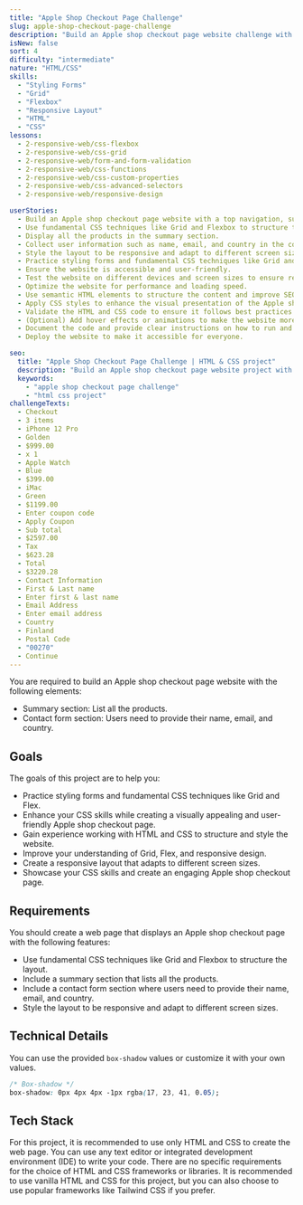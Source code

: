 ```yaml
---
title: "Apple Shop Checkout Page Challenge"
slug: apple-shop-checkout-page-challenge
description: "Build an Apple shop checkout page website challenge with provided design. The layout should have 2 main sections: a summary section that lists all the products and a contact form section where users need to provide their name, email, and country."
isNew: false
sort: 4
difficulty: "intermediate"
nature: "HTML/CSS"
skills:
  - "Styling Forms"
  - "Grid"
  - "Flexbox"
  - "Responsive Layout"
  - "HTML"
  - "CSS"
lessons:
  - 2-responsive-web/css-flexbox
  - 2-responsive-web/css-grid
  - 2-responsive-web/form-and-form-validation
  - 2-responsive-web/css-functions
  - 2-responsive-web/css-custom-properties
  - 2-responsive-web/css-advanced-selectors
  - 2-responsive-web/responsive-design

userStories:
  - Build an Apple shop checkout page website with a top navigation, summary section, and contact form section.
  - Use fundamental CSS techniques like Grid and Flexbox to structure the layout.
  - Display all the products in the summary section.
  - Collect user information such as name, email, and country in the contact form section.
  - Style the layout to be responsive and adapt to different screen sizes.
  - Practice styling forms and fundamental CSS techniques like Grid and Flex.
  - Ensure the website is accessible and user-friendly.
  - Test the website on different devices and screen sizes to ensure responsiveness.
  - Optimize the website for performance and loading speed.
  - Use semantic HTML elements to structure the content and improve SEO.
  - Apply CSS styles to enhance the visual presentation of the Apple shop checkout page elements.
  - Validate the HTML and CSS code to ensure it follows best practices and standards.
  - (Optional) Add hover effects or animations to make the website more interactive.
  - Document the code and provide clear instructions on how to run and use the website.
  - Deploy the website to make it accessible for everyone.

seo:
  title: "Apple Shop Checkout Page Challenge | HTML & CSS project"
  description: "Build an Apple shop checkout page website project with provided design. The layout should have 2 main sections: a summary section that lists all the products and a contact form section where users need to provide their name, email, and country. The goal of this project is to let learners practice styling forms as well as fundamental CSS techniques like Grid and Flex. Create a responsive layout that adapts to different screen sizes."
  keywords:
    - "apple shop checkout page challenge"
    - "html css project"
challengeTexts:
  - Checkout
  - 3 items
  - iPhone 12 Pro
  - Golden
  - $999.00
  - x 1
  - Apple Watch
  - Blue
  - $399.00
  - iMac
  - Green
  - $1199.00
  - Enter coupon code
  - Apply Coupon
  - Sub total
  - $2597.00
  - Tax
  - $623.28
  - Total
  - $3220.28
  - Contact Information
  - First & Last name
  - Enter first & last name
  - Email Address
  - Enter email address
  - Country
  - Finland
  - Postal Code
  - "00270"
  - Continue
---
```


You are required to build an Apple shop checkout page website with the following elements:

- Summary section: List all the products.
- Contact form section: Users need to provide their name, email, and country.

## Goals

The goals of this project are to help you:

- Practice styling forms and fundamental CSS techniques like Grid and Flex.
- Enhance your CSS skills while creating a visually appealing and user-friendly Apple shop checkout page.
- Gain experience working with HTML and CSS to structure and style the website.
- Improve your understanding of Grid, Flex, and responsive design.
- Create a responsive layout that adapts to different screen sizes.
- Showcase your CSS skills and create an engaging Apple shop checkout page.

## Requirements

You should create a web page that displays an Apple shop checkout page with the following features:

- Use fundamental CSS techniques like Grid and Flexbox to structure the layout.
- Include a summary section that lists all the products.
- Include a contact form section where users need to provide their name, email, and country.
- Style the layout to be responsive and adapt to different screen sizes.

## Technical Details

You can use the provided `box-shadow` values or customize it with your own values.

```css
/* Box-shadow */
box-shadow: 0px 4px 4px -1px rgba(17, 23, 41, 0.05);
```

## Tech Stack

For this project, it is recommended to use only HTML and CSS to create the web page. You can use any text editor or integrated development environment (IDE) to write your code. There are no specific requirements for the choice of HTML and CSS frameworks or libraries. It is recommended to use vanilla HTML and CSS for this project, but you can also choose to use popular frameworks like Tailwind CSS if you prefer.
